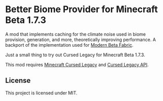 # Better Biome Provider for Minecraft Beta 1.7.3

A mod that implements caching for the climate noise used in biome provision, generation, and more, theoretically improving performance. A backport of the implementation used for [Modern Beta Fabric](https://github.com/b3spectacled/modern-beta-fabric). 

Just a small thing to try out Cursed Legacy for Minecraft Beta 1.7.3.

This mod requires [Minecraft Cursed Legacy](https://minecraft-cursed-legacy.github.io/) and [Cursed Legacy API](https://modrinth.com/mod/cursed-legacy-api).

## License

This project is licensed under MIT.
